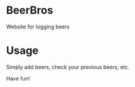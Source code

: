 # BeerBros
Website for logging beers

# Usage
Simply add beers, check your previous beers, etc.

Have fun!
